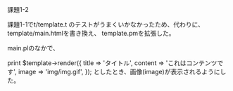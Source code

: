課題1-2

課題1-1でt/template.t のテストがうまくいかなかったため、代わりに、template/main.htmlを書き換え、
template.pmを拡張した。

main.plのなかで、

print $template->render({
  title   => 'タイトル',
  content => 'これはコンテンツです',
  image => 'img/img.gif',
}); 
としたとき、画像(image)が表示されるようにした。

